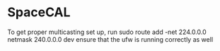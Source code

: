 # SpaceCAL

 To get proper multicasting set up, run sudo route add -net 224.0.0.0 netmask 240.0.0.0 dev <interface>
 ensure that the ufw is running correctly as well
 